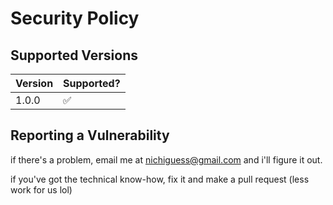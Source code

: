 # Security Policy

## Supported Versions

| Version | Supported?         |
| ------- | ------------------ |
| 1.0.0   | :white_check_mark: |

## Reporting a Vulnerability

if there's a problem, email me at [nichiguess@gmail.com](mailto:nichiguess@gmail.com) and i'll figure it out.

if you've got the technical know-how, fix it and make a pull request (less work for us lol)
